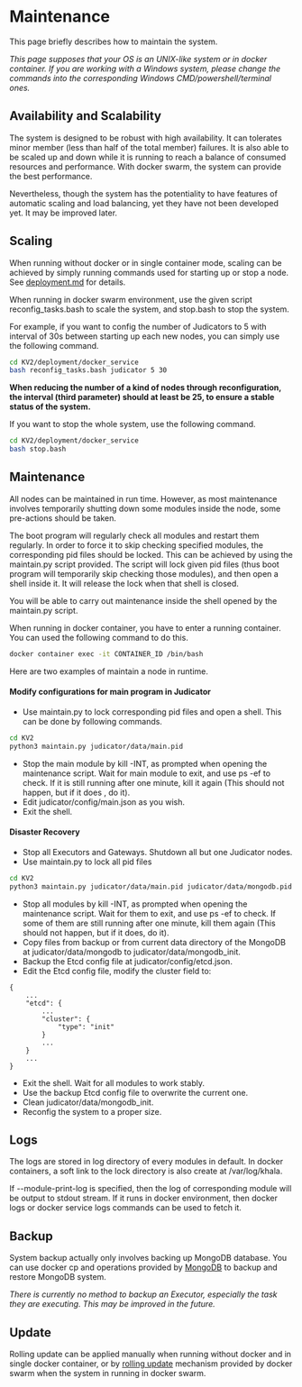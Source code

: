 # Maintenance

This page briefly describes how to maintain the system.

*This page supposes that your OS is an UNIX-like system or in docker container. If you are working with a Windows
system, please change the commands into the corresponding Windows CMD/powershell/terminal ones.*

## Availability and Scalability

The system is designed to be robust with high availability. It can tolerates minor member (less than half of the total
member) failures. It is also able to be scaled up and down while it is running to reach a balance of consumed resources 
and performance. With docker swarm, the system can provide the best performance.

Nevertheless, though the system has the potentiality to have features of automatic scaling and load balancing,
yet they have not been developed yet. It may be improved later.

## Scaling

When running without docker or in single container mode, scaling can be achieved by simply running commands used for 
starting up or stop a node. See [deployment.md](deployment.md) for details.

When running in docker swarm environment, use the given script reconfig_tasks.bash to scale the system, and stop.bash
to stop the system.

For example, if you want to config the number of Judicators to 5 with interval of 30s between starting up each new
nodes, you can simply use the following command.

```bash
cd KV2/deployment/docker_service
bash reconfig_tasks.bash judicator 5 30
```

**When reducing the number of a kind of nodes through reconfiguration, the interval (third parameter) should at least 
be 25, to ensure a stable status of the system.**

If you want to stop the whole system, use the following command.

```bash
cd KV2/deployment/docker_service
bash stop.bash
```

## Maintenance

All nodes can be maintained in run time. However, as most maintenance involves temporarily shutting down some modules 
inside the node, some pre-actions should be taken.

The boot program will regularly check all modules and restart them regularly. In order to force it to skip checking
specified modules, the corresponding pid files should be locked. This can be achieved by using the maintain.py script
provided. The script will lock given pid files (thus boot program will temporarily skip checking those modules), and 
then open a shell inside it. It will release the lock when that shell is closed.

You will be able to carry out maintenance inside the shell opened by the maintain.py script.

When running in docker container, you have to enter a running container. You can used the following command to do this.

```bash
docker container exec -it CONTAINER_ID /bin/bash
```

Here are two examples of maintain a node in runtime.

#### Modify configurations for main program in Judicator

- Use maintain.py to lock corresponding pid files and open a shell. This can be done by following commands.

```bash
cd KV2
python3 maintain.py judicator/data/main.pid
```

- Stop the main module by kill -INT, as prompted when opening the maintenance script. Wait for main module to exit,
and use ps -ef to check. If it is still running after one minute, kill it again (This should not happen, but if it does
, do it).
- Edit judicator/config/main.json as you wish.
- Exit the shell.

#### Disaster Recovery

- Stop all Executors and Gateways. Shutdown all but one Judicator nodes.
- Use maintain.py to lock all pid files

```bash
cd KV2
python3 maintain.py judicator/data/main.pid judicator/data/mongodb.pid judicator/data/etcd.pid
```

- Stop all modules by kill -INT, as prompted when opening the maintenance script. Wait for them to exit,
and use ps -ef to check. If some of them are still running after one minute, kill them again (This should not happen,
but if it does, do it).
- Copy files from backup or from current data directory of the MongoDB at judicator/data/mongodb to
judicator/data/mongodb_init.
- Backup the Etcd config file at judicator/config/etcd.json.
- Edit the Etcd config file, modify the cluster field to:

```
{
    ...
    "etcd": {
        ...
        "cluster": {
            "type": "init"
        }
        ...
    }
    ...
}
```

- Exit the shell. Wait for all modules to work stably.
- Use the backup Etcd config file to overwrite the current one.
- Clean judicator/data/mongodb_init.
- Reconfig the system to a proper size.

## Logs

The logs are stored in log directory of every modules in default. In docker containers, a soft link to the lock
directory is also create at /var/log/khala.

If --module-print-log is specified, then the log of corresponding module will be output to stdout stream. If it 
runs in docker environment, then docker logs or docker service logs commands can be used to fetch it.

## Backup

System backup actually only involves backing up MongoDB database. You can use docker cp and operations provided by 
[MongoDB](https://docs.mongodb.com/manual/core/backups/) to backup and restore MongoDB system.

*There is currently no method to backup an Executor, especially the task they are executing. This may be improved in
the future.*

## Update

Rolling update can be applied manually when running without docker and in single docker container, or by
[rolling update](https://docs.docker.com/engine/swarm/swarm-tutorial/rolling-update/) mechanism provided by 
docker swarm when the system in running in docker swarm.
